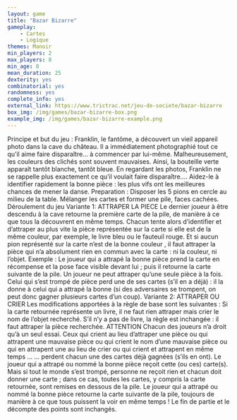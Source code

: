 ```yaml
---
layout: game
title: "Bazar Bizarre"
gameplay:
    - Cartes
    - Logique
themes: Manoir
min_players: 2
max_players: 8
min_age: 8
mean_duration: 25
dexterity: yes
combinatorial: yes
randomness: yes
complete_info: yes
external_link: https://www.trictrac.net/jeu-de-societe/bazar-bizarre
box_img: /img/games/bazar-bizarre-box.png
example_img: /img/games/bazar-bizarre-example.png
---
```


Principe et but du jeu :
Franklin, le fantôme, a découvert un vieil appareil photo dans la cave du château. Il a immédiatement photographié tout ce qu’il aime faire disparaître... à commencer par lui-même. Malheureusement, les couleurs des clichés sont souvent mauvaises. Ainsi, la bouteille verte apparaît tantôt blanche, tantôt bleue. En regardant les photos, Franklin ne se rappelle plus exactement ce qu’il voulait faire disparaître.... Aidez-le à identifier rapidement la bonne pièce : les plus vifs ont les meilleures chances de mener la danse.
Preparation :
Disposer les 5 pions en cercle au milieu de la table. Mélanger les cartes et former une pile, faces cachées.
Déroulement du jeu
Variante 1: ATTRAPER LA PIECE
Le dernier joueur à être descendu à la cave retourne la première carte de la pile, de manière à ce que tous la découvrent en même temps. Chacun tente alors d’identifier et d’attraper au plus vite la pièce représentée sur la carte si elle est de la même couleur, par exemple, le livre bleu ou le fauteuil rouge.
Et si aucun pion représenté sur la carte n’est de la bonne couleur , il faut attraper la pièce qui n’a absolument rien en commun avec la carte : ni la couleur, ni l’objet. Exemple :
Le joueur qui a attrapé la bonne pièce prend la carte en récompense et la pose face visible devant lui ; puis il retourne la carte suivante de la pile. Un joueur ne peut attraper qu’une seule pièce à la fois. Celui qui s’est trompé de pièce perd une de ses cartes (s’il en a déjà) : il la donne à celui qui a attrapé la bonne (si des adversaires se trompent, on peut donc gagner plusieurs cartes d’un coup).
Variante 2: ATTRAPER OU CRIER
Les modifications apportées à la règle de base sont les suivantes : Si la carte retournée représente un livre, il ne faut rien attraper mais crier le nom de l’objet recherché. S’il n’y a pas de livre, la règle est inchangée : il faut attraper la pièce recherchée.
ATTENTION Chacun des joueurs n’a droit qu’à un seul essai. Ceux qui crient au lieu d’attraper une pièce ou qui attrapent une mauvaise pièce ou qui crient le nom d’une mauvaise pièce ou qui en attrapent une au lieu de crier ou qui crient et attrapent en même temps ... ... perdent chacun une des cartes déjà gagnées (s’ils en ont).
Le joueur qui a attrapé ou nommé la bonne pièce reçoit cette (ou ces) carte(s). Mais si tout le monde s’est trompé, personne ne reçoit rien et chacun doit donner une carte ; dans ce cas, toutes les cartes, y compris la carte retournée, sont remises en dessous de la pile. Le joueur qui a attrapé ou nommé la bonne pièce retourne la carte suivante de la pile, toujours de manière à ce que tous puissent la voir en même temps !
Le fin de partie et le décompte des points sont inchangés.
